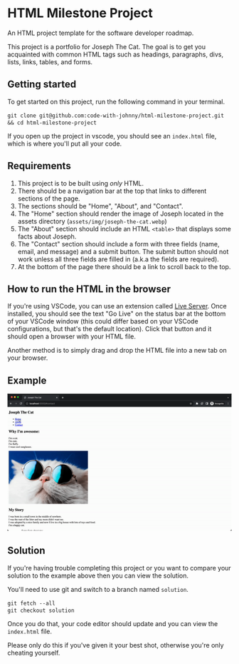 # HTML Milestone Project

An HTML project template for the software developer roadmap.

This project is a portfolio for Joseph The Cat. The goal is to get you acquainted with common HTML tags such as headings, paragraphs, divs, lists, links, tables, and forms.

## Getting started

To get started on this project, run the following command in your terminal.

```
git clone git@github.com:code-with-johnny/html-milestone-project.git && cd html-milestone-project
```

If you open up the project in vscode, you should see an `index.html` file, which is where you'll put all your code.

## Requirements

1. This project is to be built using <em>only</em> HTML.
2. There should be a navigation bar at the top that links to different sections of the page.
3. The sections should be "Home", "About", and "Contact".
4. The "Home" section should render the image of Joseph located in the assets directory (`assets/img/joseph-the-cat.webp`)
5. The "About" section should include an HTML `<table>` that displays some facts about Joseph.
6. The "Contact" section should include a form with three fields (name, email, and message) and a submit button. The submit button should not work unless all three fields are filled in (a.k.a the fields are required).
7. At the bottom of the page there should be a link to scroll back to the top.

## How to run the HTML in the browser

If you're using VSCode, you can use an extension called [Live Server](https://marketplace.visualstudio.com/items?itemName=ritwickdey.LiveServer). Once installed, you should see the text "Go Live" on the status bar at the bottom of your VSCode window (this could differ based on your VSCode configurations, but that's the default location). Click that button and it should open a browser with your HTML file.

Another method is to simply drag and drop the HTML file into a new tab on your browser.

## Example

![Finished product](/assets/gif/finished-project.gif)

## Solution

If you're having trouble completing this project or you want to compare your solution to the example above then you can view the solution.

You'll need to use git and switch to a branch named `solution`.

```
git fetch --all
git checkout solution
```

Once you do that, your code editor should update and you can view the `index.html` file.

Please only do this if you've given it your best shot, otherwise you're only cheating yourself.
